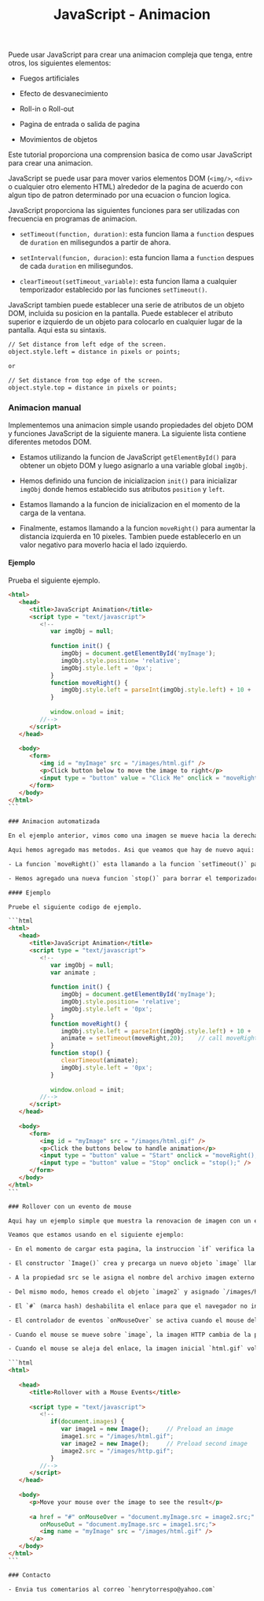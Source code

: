 ﻿---
title: JavaScript - Animacion
description: Existen dos metodos principales para crear animaciones en la web, CSS y JavaScript. Puede usar JavaScript para crear una animacion compleja. 
categories: Blog
comments: true
---

Puede usar JavaScript para crear una animacion compleja que tenga, entre otros, los siguientes elementos:

- Fuegos artificiales

- Efecto de desvanecimiento

- Roll-in o Roll-out

- Pagina de entrada o salida de pagina

- Movimientos de objetos

Este tutorial proporciona una comprension basica de como usar JavaScript para crear una animacion.

JavaScript se puede usar para mover varios elementos DOM (`<img/>`, `<div>` o cualquier otro elemento HTML) alrededor de la pagina de acuerdo con algun tipo de patron determinado por una ecuacion o funcion logica.

JavaScript proporciona las siguientes funciones para ser utilizadas con frecuencia en programas de animacion.

- `setTimeout(function, duration)`: esta funcion llama a `function` despues de `duration` en milisegundos a partir de ahora.

- `setInterval(funcion, duracion)`: esta funcion llama a `function` despues de cada `duration` en milisegundos.

- `clearTimeout(setTimeout_variable)`: esta funcion llama a cualquier temporizador establecido por las funciones `setTimeout()`.

JavaScript tambien puede establecer una serie de atributos de un objeto DOM, incluida su posicion en la pantalla. Puede establecer el atributo superior e izquierdo de un objeto para colocarlo en cualquier lugar de la pantalla. Aqui esta su sintaxis.

```html
// Set distance from left edge of the screen.
object.style.left = distance in pixels or points; 

or

// Set distance from top edge of the screen.
object.style.top = distance in pixels or points;
```

### Animacion manual

Implementemos una animacion simple usando propiedades del objeto DOM y  funciones JavaScript de la siguiente manera. La siguiente lista contiene diferentes metodos DOM.

- Estamos utilizando la funcion de JavaScript `getElementById()` para obtener un objeto DOM y luego asignarlo a una variable global `imgObj`.

- Hemos definido una funcion de inicializacion `init()` para inicializar `imgObj` donde hemos establecido sus atributos `position` y `left`.

- Estamos llamando a la funcion de inicializacion en el momento de la  carga de la ventana.

- Finalmente, estamos llamando a la funcion `moveRight()` para aumentar la distancia izquierda en 10 pixeles. Tambien puede establecerlo en un valor negativo para moverlo hacia el lado izquierdo.
	
#### Ejemplo

Prueba el siguiente ejemplo.

````html
<html>   
   <head>
      <title>JavaScript Animation</title>      
      <script type = "text/javascript">
         <!--
            var imgObj = null;
            
            function init() {
               imgObj = document.getElementById('myImage');
               imgObj.style.position= 'relative'; 
               imgObj.style.left = '0px'; 
            }
            function moveRight() {
               imgObj.style.left = parseInt(imgObj.style.left) + 10 + 'px';
            }
            
            window.onload = init;
         //-->
      </script>
   </head>
   
   <body>   
      <form>
         <img id = "myImage" src = "/images/html.gif" />
         <p>Click button below to move the image to right</p>
         <input type = "button" value = "Click Me" onclick = "moveRight();" />
      </form>      
   </body>
</html>
```

### Animacion automatizada

En el ejemplo anterior, vimos como una imagen se mueve hacia la derecha con cada clic. Podemos automatizar este proceso utilizando la funcion de JavaScript `setTimeout()` de la siguiente manera:

Aqui hemos agregado mas metodos. Asi que veamos que hay de nuevo aqui:

- La funcion `moveRight()` esta llamando a la funcion `setTimeout()` para establecer la posicion de `imgObj`.

- Hemos agregado una nueva funcion `stop()` para borrar el temporizador establecido por la funcion `setTimeout()` y para llevar el objeto en su posicion inicial.

#### Ejemplo

Pruebe el siguiente codigo de ejemplo.

```html
<html>   
   <head>
      <title>JavaScript Animation</title>      
      <script type = "text/javascript">
         <!--
            var imgObj = null;
            var animate ;
            
            function init() {
               imgObj = document.getElementById('myImage');
               imgObj.style.position= 'relative'; 
               imgObj.style.left = '0px'; 
            }
            function moveRight() {
               imgObj.style.left = parseInt(imgObj.style.left) + 10 + 'px';
               animate = setTimeout(moveRight,20);    // call moveRight in 20msec
            }
            function stop() {
               clearTimeout(animate);
               imgObj.style.left = '0px'; 
            }
            
            window.onload = init;
         //-->
      </script>
   </head>
   
   <body>   
      <form>
         <img id = "myImage" src = "/images/html.gif" />
         <p>Click the buttons below to handle animation</p>
         <input type = "button" value = "Start" onclick = "moveRight();" />
         <input type = "button" value = "Stop" onclick = "stop();" />
      </form>      
   </body>
</html>
```

### Rollover con un evento de mouse

Aqui hay un ejemplo simple que muestra la renovacion de imagen con un evento de mouse.

Veamos que estamos usando en el siguiente ejemplo:

- En el momento de cargar esta pagina, la instruccion `if` verifica la existencia del objeto `image`. Si el objeto `image` no esta disponible, este bloque no se ejecutara.

- El constructor `Image()` crea y precarga un nuevo objeto `image` llamado `image1`.

- A la propiedad src se le asigna el nombre del archivo imagen externo llamado `/images/html.gif`.

- Del mismo modo, hemos creado el objeto `image2` y asignado `/images/http.gif`.

- El `#` (marca hash) deshabilita el enlace para que el navegador no intente ir a una URL cuando se hace clic. Este enlace es una imagen.

- El controlador de eventos `onMouseOver` se activa cuando el mouse del usuario se mueve hacia el enlace, y el controlador de eventos `onMouseOut` se activa cuando el mouse del usuario se aleja del enlace (`image`).

- Cuando el mouse se mueve sobre `image`, la imagen HTTP cambia de la primera imagen a la segunda. Cuando el mouse se aleja de la imagen, se muestra la imagen original.

- Cuando el mouse se aleja del enlace, la imagen inicial `html.gif` volvera a aparecer en la pantalla.

```html
<html>
   
   <head>
      <title>Rollover with a Mouse Events</title>
      
      <script type = "text/javascript">
         <!--
            if(document.images) {
               var image1 = new Image();     // Preload an image
               image1.src = "/images/html.gif";
               var image2 = new Image();     // Preload second image
               image2.src = "/images/http.gif";
            }
         //-->
      </script>
   </head>
   
   <body>
      <p>Move your mouse over the image to see the result</p>
      
      <a href = "#" onMouseOver = "document.myImage.src = image2.src;"
         onMouseOut = "document.myImage.src = image1.src;">
         <img name = "myImage" src = "/images/html.gif" />
      </a>
   </body>
</html>
```

### Contacto

- Envia tus comentarios al correo `henrytorrespo@yahoo.com`

